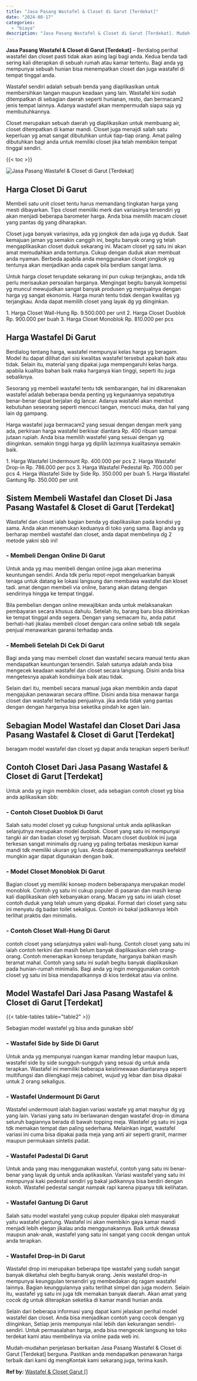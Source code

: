 ```yaml
---
title: "Jasa Pasang Wastafel & Closet di Garut [Terdekat]"
date: "2024-08-17"
categories: 
  - "biaya"
description: "Jasa Pasang Wastafel & Closet di Garut [Terdekat]. Mudah-mudahan penjelasan berkaitan Jasa Pasang Wastafel & Closet di Garut [Terdekat] berguna. Pastikan a..."
---
```


**Jasa Pasang Wastafel & Closet di Garut \[Terdekat\]** – Berdialog perihal wastafel dan closet pasti tidak akan asing lagi bagi anda. Kedua benda tadi sering kali diterapkan di sebuah rumah atau kamar tertentu. Bagi anda yg mempunyai sebuah hunian bisa menempatkan closet dan juga wastafel di tempat tinggal anda.

Wastafel sendiri adalah sebuah benda yang diaplikasikan untuk membersihkan tangan maupun keadaan yang lain. Wastafel kini sudah ditempatkan di sebagian daerah seperti hunianan, resto, dan bermacam2 jenis tempat lainnya. Adanya wastafel akan mempermudah siapa saja yg membutuhkannya.

Closet merupakan sebuah daerah yg diaplikasikan untuk membuang air, closet ditempatkan di kamar mandi. Closet juga menajdi salah satu keperluan yg amat sangat dibutuhkan untuk tiap-tiap orang. Amat paling dibutuhkan bagi anda untuk memiliki closet jika telah membikin tempat tinggal sendiri.

{{< toc >}}

![Jasa Pasang Wastafel & Closet di Garut [Terdekat]](/images/wastafel-closet-murah03.png)

## Harga Closet Di Garut

Membeli satu unit closet tentu harus memandang tingkatan harga yang mesti dibayarkan. Tips closet memiliki merk dan variasinya tersendiri yg akan menjadi beberapa barometer harga. Anda bisa memilih macam closet yang pantas dg yang diharapkan.

Closet juga banyak variasinya, ada yg jongkok dan ada juga yg duduk. Saat kemajuan jaman yg semakin canggih ini, begitu banyak orang yg telah mengaplikasikan closet duduk sekarang ini. Macam closet yg satu ini akan amat memudahkan anda tentunya. Cukup dengan duduk akan membuat anda nyaman. Berbeda apabila anda menggunakan closet jongkok yg tentunya akan menjadikan anda capek bila berdiam sangat lama.

Untuk harga closet terupdate sekarang ini pun cukup terjangkau, anda tdk perlu merisaukan persoalan harganya. Mengingat begitu banyak kompetisi yg muncul mewujudkan sangat banyak produsen yg menjualnya dengan harga yg sangat ekonomis. Harga murah tentu tidak dengan kwalitas yg terjangkau. Anda dapat memilih closet yang layak dg yg diinginkan.

1\. Harga Closet Wall-Hung Rp. 9.500.000 per unit 2. Harga Closet Duoblok Rp. 900.000 per buah 3. Harga Closet Monoblok Rp. 810.000 per pcs

## Harga Wastafel Di Garut

Berdialog tentang harga, wastafel mempunyai kelas harga yg beragam. Model itu dapat dilihat dari sisi kwalitas wastafel tersebut apakah baik atau tidak. Selain itu, material yang dipakai juga mempengaruhi kelas harga. apabila kualitas bahan baik maka harganya kian tinggi, seperti itu juga sebaliknya.

Sesorang yg membeli wastafel tentu tdk sembarangan, hal ini dikarenakan wastafel adalah beberapa benda penting yg kegunaannya sepatutnya benar-benar dapat berjalan dg lancar. Adanya wastafel akan membut kebutuhan seseorang seperti mencuci tangan, mencuci muka, dan hal yang lain dg gampang.

Harga wastafel juga bermacam2 yang sesuai dengan dengan merk yang ada, perkiraan harga wastafel berkisar diantara Rp. 400 ribuan sampai jutaan rupiah. Anda bisa memilih wastafel yang sesuai dengan yg diinginkan. semakin tinggi harga yg dipilih lazimnya kualitasnya semakin baik.

1\. Harga Wastafel Undermount Rp. 400.000 per pcs 2. Harga Wastafel Drop-in Rp. 786.000 per pcs 3. Harga Wastafel Pedestal Rp. 700.000 per pcs 4. Harga Wastafel Side by Side Rp. 350.000 per buah 5. Harga Wastafel Gantung Rp. 350.000 per unit

## Sistem Membeli Wastafel dan Closet Di Jasa Pasang Wastafel & Closet di Garut \[Terdekat\]

Wastafel dan closet ialah bagian benda yg diaplikasikan pada kondisi yg sama. Anda akan menemukan keduanya di toko yang sama. Bagi anda yg berharap membeli wastafel dan closet, anda dapat membelinya dg 2 metode yakni sbb ini!

### \- Membeli Dengan Online Di Garut

Untuk anda yg mau membeli dengan online juga akan menerima keuntungan sendiri. Anda tdk perlu repot-repot mengeluarkan banyak tenaga untuk datang ke lokasi langsung dan membawa wastafel dan kloset tadi. amat dengan membeli via online, barang akan datang dengan sendirinya hingga ke tempat tinggal.

Bila pembelian dengan online mewajibkan anda untuk melaksanakan pembayaran secara khusus dahulu. Setelah itu, barang baru bisa dikirimkan ke tempat tinggal anda segera. Dengan yang semacam itu, anda patut berhati-hati jikalau membeli closet dengan cara online sebab tdk segala penjual menawarkan garansi terhadap anda.

### \- Membeli Setelah Di Cek Di Garut

Bagi anda yang mau membeli closet dan wastafel secara manual tentu akan mendapatkan keuntungan tersendiri. Salah satunya adalah anda bisa mengecek keadaan wastafel dan closet secara langsung. Disini anda bisa mengetesnya apakah kondisinya baik atau tidak.

Selain dari itu, membeli secara manual juga akan membikin anda dapat mengajukan penawaran secara offline. Disini anda bisa menawar harga closet dan wastafel terhadap penjualnya. jika anda tidak yang pantas dengan dengan harganya bisa seketika pindah ke agen lain.

## Sebagian Model Wastafel dan Closet Dari Jasa Pasang Wastafel & Closet di Garut \[Terdekat\]

beragam model wastafel dan closet yg dapat anda terapkan seperti berikut!

## Contoh Closet Dari Jasa Pasang Wastafel & Closet di Garut \[Terdekat\]

Untuk anda yg ingin membikin closet, ada sebagian contoh closet yg bisa anda aplikasikan sbb:

### \- Contoh Closet Duoblok Di Garut

Salah satu model closet yg cukup fungsional untuk anda aplikasikan selanjutnya merupakan model duoblok. Closet yang satu ini mempunyai tangki air dan badan closet yg terpisah. Macam closet duoblok ini juga terkesan sangat minimalis dg ruang yg paling terbatas meskipun kamar mandi tdk memiliki ukuran yg luas. Anda dapat menempatkannya seefektif mungkin agar dapat digunakan dengan baik.

### \- Model Closet Monoblok Di Garut

Bagian closet yg memiliki konsep modern beberapanya merupakan model monoblok. Contoh yg satu ini cukup populer di pasaran dan masih kerap kali diaplikasikan oleh kebanyakan orang. Macam yg satu ini ialah closet contoh duduk yang telah umum yang dipakai. Format dari closet yang satu ini menyatu dg badan toilet sekaligus. Contoh ini bakal jadikannya lebih terlihat praktis dan minimalis.

### \- Contoh Closet Wall-Hung Di Garut

contoh closet yang selanjutnya yakni wall-hung. Contoh closet yang satu ini ialah contoh terkini dan masih belum banyak diaplikasikan oleh orang-orang. Contoh menerapkan konsep terupdate, harganya bahkan masih teramat mahal. Contoh yang satu ini sudah begitu banyak diaplikasikan pada hunian-rumah minimalis. Bagi anda yg ingin menggunakan contoh closet yg satu ini bisa mendapatkannya di kios terdekat atau via online.

## Model Wastafel Dari Jasa Pasang Wastafel & Closet di Garut \[Terdekat\]

{{< table-tables table="table2" >}}

Sebagian model wastafel yg bisa anda gunakan sbb!

### \- Wastafel Side by Side Di Garut

Untuk anda yg mempunyai ruangan kamar manding lebar maupun luas, wastafel side by side sungguh-sungguh yang sesuai dg untuk anda terapkan. Wastafel ini memiliki beberapa keistimewaan diantaranya seperti multifungsi dan dilengkapi meja cabinet, wujud yg lebar dan bisa dipakai untuk 2 orang sekaligus.

### \- Wastafel Undermount Di Garut

Wastafel undermount ialah bagian variasi wastafe yg amat masyhur dg yg yang lain. Variasi yang satu ini berlawanan dengan wastafel drop-in dimana seluruh bagiannya berada di bawah topping meja. Wastafel yg satu ini juga tdk memakan tempat dan paling sederhana. Melainkan ingat, wastafel variasi ini cuma bisa dipakai pada meja yang anti air seperti granit, marmer maupun permukaan sintetis padat.

### \- Wastafel Padestal Di Garut

Untuk anda yang mau menggunakan wasteful, contoh yang satu ini benar-benar yang layak dg untuk anda aplikasikan. Variasi wastafel yang satu ini mempunyai kaki pedestal sendiri yg bakal jadikannya bisa berdiri dengan kokoh. Wastafel pedestal sangat nampak rapi karena pipanya tdk kelihatan.

### \- Wastafel Gantung Di Garut

Salah satu model wastafel yang cukup populer dipakai oleh masyarakat yaitu wastafel gantung. Wastafel ini akan membikin gaya kamar mandi menjadi lebih elegan jikalau anda menggunakannya. Baik untuk dewasa maupun anak-anak, wastafel yang satu ini sangat yang cocok dengan untuk anda terapkan.

### \- Wastafel Drop-in Di Garut

Wastafel drop ini merupakan beberapa tipe wastafel yang sudah sangat banyak diketahui oleh begitu banyak orang. Jenis wastafel drop-in mempunyai keunggulan tersendiri yg membedakan dg ragam wastafel lainnya. Bagian keunggulannya yaitu terlihat simpel dan juga modern. Selain itu, wastafel yg satu ini juga tdk memakan banyak daerah. Akan amat yang cocok dg untuk diterapkan seketika di kamar mandi hunian anda.

Selain dari beberapa informasi yang dapat kami jelaskan perihal model wastafel dan closet. Anda bisa menjadikan contoh yang cocok dengan yg diinginkan, Setiap jenis mempunyai nilai lebih dan kekurangan sendiri-sendiri. Untuk permasalahan harga, anda bisa mengecek langsung ke toko terdekat kami atau membelinya via online pada web ini.

Mudah-mudahan penjelasan berkaitan Jasa Pasang Wastafel & Closet di Garut \[Terdekat\] berguna. Pastikan anda mendapatkan penawaran harga terbaik dari kami dg mengKontak kami sekarang juga, terima kasih.

**Ref by:** [Wastafel & Closet Garut []](https://id.wikipedia.org/wiki/Wastafel)
